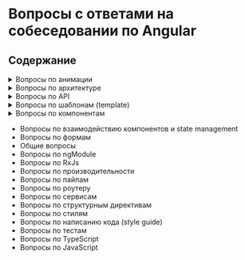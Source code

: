 # Вопросы с ответами на собеседовании по Angular

## Содержание

<details>
	<summary>Вопросы по анимации</summary>
	1. <a href="answers/animations.md#transition">Как определяется переход между двумя состояниями в Angular?</a> <br/>
	2. <a href="answers/animations.md#wildcard">Что такое состояние wildcard?</a> <br/>
	3. <a href="answers/animations.md#trigger">Что такое триггер анимации?</a>
</details>
<details>
	<summary>Вопросы по архитектуре</summary>
	1. <a href="answers/architecture.md#ngrx-store">Приведите хороший пример когда нужно использовать ngrx/store?</a> <br/>
	2. <a href="answers/architecture.md#race-condition">Что такое "race condition" и какие баги могут быть связаны с этим? Как с ними справиться?</a> <br/>
	3. <a href="answers/architecture.md#smart-dumb">Разница между умным и презентационным компонентом? Приведите пример использования? Назовите преимущества?</a> <br/>
	4. <a href="answers/architecture.md#shared">Что такое Shared модуль?</a>
</details>

<details>
	<summary>Вопросы по API</summary>
	1. <a href="answers/API.md#renderer">Почему для доступа к элементам и манипуляции с ними лучше использовать renderer методы (а не доступ через нативный JS)?</a> <br/>
	2. <a href="answers/API.md#size">Как изменить размер элемента при изменении ширины окна?</a> <br/>
	3. <a href="answers/API.md#ngzone-service">Можете привести хороший пример использования NgZone сервиса?</a> <br/>
	4. <a href="answers/API.md#component-protection">Как защитить компонент от активации через роутер?</a> <br/>
	5. <a href="answers/API.md#difference">В чем разница между @ViewChild() и @ContentChild()?</a>
</details>

<details>
	<summary>Вопросы по шаблонам (template)</summary>
	1. <a href="answers/template.md#add-class">Как при клике добавить класс "active" выбранному элементу списка?</a> <br/>
	2. <a href="answers/template.md#template-var">Что такое template variable? Как ее использовать?</a> <br/>
	3. <a href="answers/template.md#mult-async">Что случится если подписаться на поток данных несколько раз через async pipe?</a> <br/>
	4. <a href="answers/template.md#ng-diff">В чем различия ng-content, ng-container и ng-template?</a> <br/>
	5. <a href="answers/template.md#data-bind">Когда мы байндим данные в шаблоне, мы работаем с атрибутами или с свойствами (property)?</a> <br/>
	6. <a href="answers/template.md#brackets-omit">Когда можно не использовать скобки при байндинге в шаблоне?</a> <br/>
</details>

<details>
	<summary>Вопросы по компонентам</summary>
	1. <a href="answers/components.md#definition">Какие минимальные требования к компоненту?</a> <br/>
	2. <a href="answers/components.md#difference">В чем разница между компонентом и директивой?</a> <br/>
	3. <a href="answers/components.md#communication">Как происходит взаимодействие компонентов?</a> <br/>
	4. <a href="answers/components.md#two-way">Как сделать двухстороннее связывание данных?</a> <br/>
	5. <a href="answers/components.md#errors">Как бы вы сделали компонент для показа сообщений об ошибках?</a> <br/>
</details>

- Вопросы по взаимодействию компонентов и state management
- Вопросы по формам
- Общие вопросы
- Вопросы по ngModule
- Вопросы по RxJs
- Вопросы по производительности
- Вопросы по пайпам
- Вопросы по роутеру
- Вопросы по сервисам
- Вопросы по структурным директивам
- Вопросы по стилям
- Вопросы по написанию кода (style guide)
- Вопросы по тестам
- Вопросы по TypeScript
- Вопросы по JavaScript
